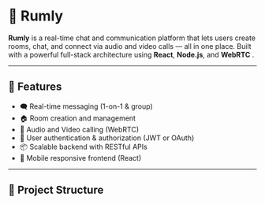 # 🚀 Rumly

**Rumly** is a real-time chat and communication platform that lets users create rooms, chat, and connect via audio and video calls — all in one place. Built with a powerful full-stack architecture using **React**, **Node.js**, and **WebRTC** . 


---


## 🧠 Features

- 🗨️ Real-time messaging (1-on-1 & group)
- 🏠 Room creation and management
- 🎥 Audio and Video calling (WebRTC)
- 🔐 User authentication & authorization (JWT or OAuth)
- 📦 Scalable backend with RESTful APIs
- 📱 Mobile responsive frontend (React)
---

## 🧱 Project Structure

